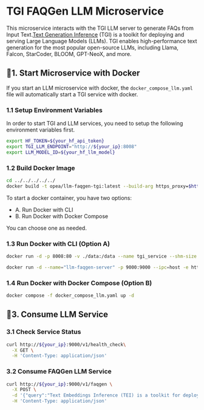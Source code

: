# TGI FAQGen LLM Microservice

This microservice interacts with the TGI LLM server to generate FAQs from Input Text.[Text Generation Inference](https://github.com/huggingface/text-generation-inference) (TGI) is a toolkit for deploying and serving Large Language Models (LLMs). TGI enables high-performance text generation for the most popular open-source LLMs, including Llama, Falcon, StarCoder, BLOOM, GPT-NeoX, and more.

## 🚀1. Start Microservice with Docker

If you start an LLM microservice with docker, the `docker_compose_llm.yaml` file will automatically start a TGI service with docker.

### 1.1 Setup Environment Variables

In order to start TGI and LLM services, you need to setup the following environment variables first.

```bash
export HF_TOKEN=${your_hf_api_token}
export TGI_LLM_ENDPOINT="http://${your_ip}:8008"
export LLM_MODEL_ID=${your_hf_llm_model}
```

### 1.2 Build Docker Image

```bash
cd ../../../../../
docker build -t opea/llm-faqgen-tgi:latest --build-arg https_proxy=$https_proxy --build-arg http_proxy=$http_proxy -f comps/llms/faq-generation/tgi/langchain/Dockerfile .
```

To start a docker container, you have two options:

- A. Run Docker with CLI
- B. Run Docker with Docker Compose

You can choose one as needed.

### 1.3 Run Docker with CLI (Option A)

```bash
docker run -d -p 8008:80 -v ./data:/data --name tgi_service --shm-size 1g ghcr.io/huggingface/text-generation-inference:1.4 --model-id ${LLM_MODEL_ID}
```

```bash
docker run -d --name="llm-faqgen-server" -p 9000:9000 --ipc=host -e http_proxy=$http_proxy -e https_proxy=$https_proxy -e TGI_LLM_ENDPOINT=$TGI_LLM_ENDPOINT -e HUGGINGFACEHUB_API_TOKEN=$HF_TOKEN opea/llm-faqgen-tgi:latest
```

### 1.4 Run Docker with Docker Compose (Option B)

```bash
docker compose -f docker_compose_llm.yaml up -d
```

## 🚀3. Consume LLM Service

### 3.1 Check Service Status

```bash
curl http://${your_ip}:9000/v1/health_check\
  -X GET \
  -H 'Content-Type: application/json'
```

### 3.2 Consume FAQGen LLM Service

```bash
curl http://${your_ip}:9000/v1/faqgen \
  -X POST \
  -d '{"query":"Text Embeddings Inference (TEI) is a toolkit for deploying and serving open source text embeddings and sequence classification models. TEI enables high-performance extraction for the most popular models, including FlagEmbedding, Ember, GTE and E5."}' \
  -H 'Content-Type: application/json'
```
